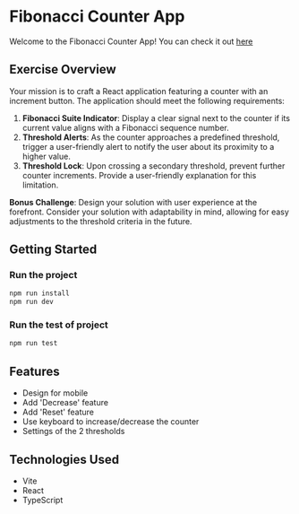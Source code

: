 # Fibonacci Counter App

Welcome to the Fibonacci Counter App!
You can check it out [here](https://scality-challenge-l2lke8nyo-jeanmmillet.vercel.app/)

## Exercise Overview

Your mission is to craft a React application featuring a counter with an increment button. The application should meet the following requirements:

1. **Fibonacci Suite Indicator**: Display a clear signal next to the counter if its current value aligns with a Fibonacci sequence number.
2. **Threshold Alerts**: As the counter approaches a predefined threshold, trigger a user-friendly alert to notify the user about its proximity to a higher value.
3. **Threshold Lock**: Upon crossing a secondary threshold, prevent further counter increments. Provide a user-friendly explanation for this limitation.

**Bonus Challenge**: Design your solution with user experience at the forefront. Consider your solution with adaptability in mind, allowing for easy adjustments to the threshold criteria in the future.

## Getting Started

### Run the project

```bash
npm run install
npm run dev
```

### Run the test of project

```bash
npm run test
```

## Features

- Design for mobile
- Add 'Decrease' feature
- Add 'Reset' feature
- Use keyboard to increase/decrease the counter
- Settings of the 2 thresholds

## Technologies Used

- Vite
- React
- TypeScript
